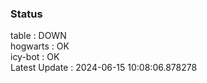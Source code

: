 ### Status


table : DOWN  
hogwarts : OK  
icy-bot : OK  
Latest Update : 2024-06-15 10:08:06.878278
